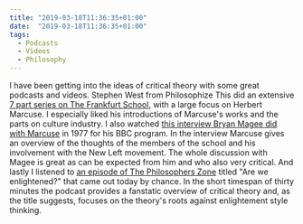 ```yaml
---
title: "2019-03-18T11:36:35+01:00"
date:  "2019-03-18T11:36:35+01:00"
tags:
  - Podcasts
  - Videos
  - Philosophy
---
```


I have been getting into the ideas of critical theory with some great podcasts and videos. Stephen West from Philosophize This did an extensive [7 part series on The Frankfurt School](http://philosophizethis.org), with a large focus on Herbert Marcuse. I especially liked his introductions of Marcuse's works and the parts on culture industry. I also watched [this interview Bryan Magee did with Marcuse](https://www.youtube.com/watch?v=0KqC1lTAJx4) in 1977 for his BBC program. In the interview Marcuse gives an overview of the thoughts of the members of the school and his involvement with the New Left movement. The whole discussion with Magee is great as can be expected from him and who also very critical. And lastly I listened to [an episode of The Philosophers Zone](https://radio.abc.net.au/programitem/pezLjqzoxQ) titled "Are we enlightened?" that came out today by chance. In the short timespan of thirty minutes the podcast provides a fanstatic overview of critical theory and, as the title suggests, focuses on the theory's roots against enlightement style thinking.
